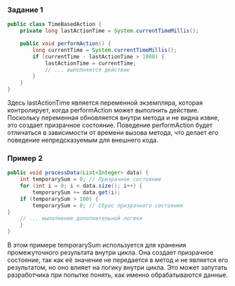 ### Задание 1

```java
public class TimeBasedAction {
    private long lastActionTime = System.currentTimeMillis();

    public void performAction() {
        long currentTime = System.currentTimeMillis();
        if (currentTime - lastActionTime > 1000) {
            lastActionTime = currentTime;
            // ... выполняется действие
        }
    }
}
```
Здесь lastActionTime является переменной экземпляра, которая контролирует, 
когда performAction может выполнить действие. 
Поскольку переменная обновляется внутри метода и не видна извне, 
это создает призрачное состояние. 
Поведение performAction будет отличаться в зависимости от времени вызова метода, 
что делает его поведение непредсказуемым для внешнего кода.

### Пример 2

```java
public void processData(List<Integer> data) {
    int temporarySum = 0; // Призрачное состояние
    for (int i = 0; i < data.size(); i++) {
        temporarySum += data.get(i);
    if (temporarySum > 100) {
        temporarySum = 0; // Сброс призрачного состояния
}
    // ... выполнение дополнительной логики
    }
}
```


В этом примере temporarySum используется для хранения промежуточного результата внутри цикла. 
Она создает призрачное состояние, так как её значение не передается в метод и не является его результатом, но оно влияет на логику внутри цикла. 
Это может запутать разработчика при попытке понять, как именно обрабатываются данные.